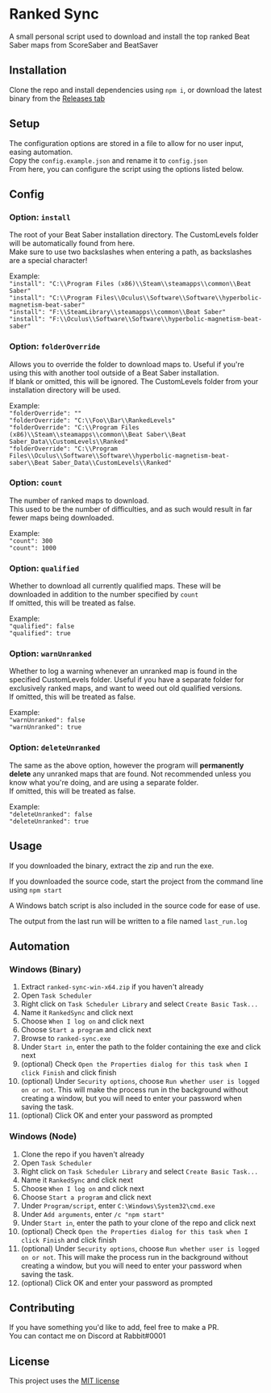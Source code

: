 # Ranked Sync

A small personal script used to download and install the top ranked Beat Saber maps from ScoreSaber and BeatSaver

## Installation

Clone the repo and install dependencies using `npm i`, or download the latest binary from the [Releases tab](https://github.com/PlusOneRabbit/ranked-sync/releases)

## Setup

The configuration options are stored in a file to allow for no user input, easing automation.<br>
Copy the `config.example.json` and rename it to `config.json`<br>
From here, you can configure the script using the options listed below.

## Config

### Option: `install`

The root of your Beat Saber installation directory. The CustomLevels folder will be automatically found from here.<br>
Make sure to use two backslashes when entering a path, as backslashes are a special character!

Example:<br>
`"install": "C:\\Program Files (x86)\\Steam\\steamapps\\common\\Beat Saber"`<br>
`"install": "C:\\Program Files\\Oculus\\Software\\Software\\hyperbolic-magnetism-beat-saber"`<br>
`"install": "F:\\SteamLibrary\\steamapps\\common\\Beat Saber"`<br>
`"install": "F:\\Oculus\\Software\\Software\\hyperbolic-magnetism-beat-saber"`

### Option: `folderOverride`

Allows you to override the folder to download maps to. Useful if you're using this with another tool outside of a Beat Saber installation.<br>
If blank or omitted, this will be ignored. The CustomLevels folder from your installation directory will be used.

Example:<br>
`"folderOverride": ""`<br>
`"folderOverride": "C:\\Foo\\Bar\\RankedLevels"`<br>
`"folderOverride": "C:\\Program Files (x86)\\Steam\\steamapps\\common\\Beat Saber\\Beat Saber_Data\\CustomLevels\\Ranked"`<br>
`"folderOverride": "C:\\Program Files\\Oculus\\Software\\Software\\hyperbolic-magnetism-beat-saber\\Beat Saber_Data\\CustomLevels\\Ranked"`

### Option: `count`

The number of ranked maps to download.<br>
This used to be the number of difficulties, and as such would result in far fewer maps being downloaded.

Example:<br>
`"count": 300` <br>
`"count": 1000`

### Option: `qualified`

Whether to download all currently qualified maps. These will be downloaded in addition to the number specified by `count`<br>
If omitted, this will be treated as false.

Example:<br>
`"qualified": false`<br>
`"qualified": true`

### Option: `warnUnranked`

Whether to log a warning whenever an unranked map is found in the specified CustomLevels folder. Useful if you have a separate folder for exclusively ranked maps, and want to weed out old qualified versions.<br>
If omitted, this will be treated as false.

Example:<br>
`"warnUnranked": false`<br>
`"warnUnranked": true`

### Option: `deleteUnranked`

The same as the above option, however the program will **permanently delete** any unranked maps that are found. Not recommended unless you know what you're doing, and are using a separate folder.<br>
If omitted, this will be treated as false.

Example:<br>
`"deleteUnranked": false`<br>
`"deleteUnranked": true`

## Usage

If you downloaded the binary, extract the zip and run the exe.

If you downloaded the source code, start the project from the command line using `npm start`

A Windows batch script is also included in the source code for ease of use.

The output from the last run will be written to a file named `last_run.log`

## Automation

### Windows (Binary)

1. Extract `ranked-sync-win-x64.zip` if you haven't already
2. Open `Task Scheduler`
3. Right click on `Task Scheduler Library` and select `Create Basic Task...`
4. Name it `RankedSync` and click next
5. Choose `When I log on` and click next
6. Choose `Start a program` and click next
7. Browse to `ranked-sync.exe`
8. Under `Start in`, enter the path to the folder containing the exe and click next
9. (optional) Check `Open the Properties dialog for this task when I click Finish` and click finish
10. (optional) Under `Security options`, choose `Run whether user is logged on or not`. This will make the process run in the background without creating a window, but you will need to enter your password when saving the task.
11. (optional) Click OK and enter your password as prompted

### Windows (Node)

1. Clone the repo if you haven't already
2. Open `Task Scheduler`
3. Right click on `Task Scheduler Library` and select `Create Basic Task...`
4. Name it `RankedSync` and click next
5. Choose `When I log on` and click next
6. Choose `Start a program` and click next
7. Under `Program/script`, enter `C:\Windows\System32\cmd.exe`
8. Under `Add arguments`, enter `/c "npm start"`
9. Under `Start in`, enter the path to your clone of the repo and click next
10. (optional) Check `Open the Properties dialog for this task when I click Finish` and click finish
11. (optional) Under `Security options`, choose `Run whether user is logged on or not`. This will make the process run in the background without creating a window, but you will need to enter your password when saving the task.
12. (optional) Click OK and enter your password as prompted

## Contributing

If you have something you'd like to add, feel free to make a PR.<br>
You can contact me on Discord at Rabbit#0001

## License

This project uses the [MIT license](https://github.com/PlusOneRabbit/ranked-sync/blob/master/LICENSE)
